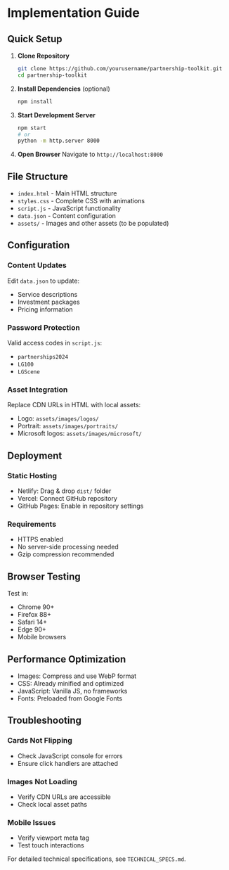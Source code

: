 # Implementation Guide

## Quick Setup

1. **Clone Repository**
   ```bash
   git clone https://github.com/yourusername/partnership-toolkit.git
   cd partnership-toolkit
   ```

2. **Install Dependencies** (optional)
   ```bash
   npm install
   ```

3. **Start Development Server**
   ```bash
   npm start
   # or
   python -m http.server 8000
   ```

4. **Open Browser**
   Navigate to `http://localhost:8000`

## File Structure

- `index.html` - Main HTML structure
- `styles.css` - Complete CSS with animations
- `script.js` - JavaScript functionality
- `data.json` - Content configuration
- `assets/` - Images and other assets (to be populated)

## Configuration

### Content Updates
Edit `data.json` to update:
- Service descriptions
- Investment packages
- Pricing information

### Password Protection
Valid access codes in `script.js`:
- `partnerships2024`
- `LG100` 
- `LGScene`

### Asset Integration
Replace CDN URLs in HTML with local assets:
- Logo: `assets/images/logos/`
- Portrait: `assets/images/portraits/`
- Microsoft logos: `assets/images/microsoft/`

## Deployment

### Static Hosting
- Netlify: Drag & drop `dist/` folder
- Vercel: Connect GitHub repository
- GitHub Pages: Enable in repository settings

### Requirements
- HTTPS enabled
- No server-side processing needed
- Gzip compression recommended

## Browser Testing

Test in:
- Chrome 90+
- Firefox 88+
- Safari 14+
- Edge 90+
- Mobile browsers

## Performance Optimization

- Images: Compress and use WebP format
- CSS: Already minified and optimized
- JavaScript: Vanilla JS, no frameworks
- Fonts: Preloaded from Google Fonts

## Troubleshooting

### Cards Not Flipping
- Check JavaScript console for errors
- Ensure click handlers are attached

### Images Not Loading
- Verify CDN URLs are accessible
- Check local asset paths

### Mobile Issues
- Verify viewport meta tag
- Test touch interactions

For detailed technical specifications, see `TECHNICAL_SPECS.md`.
